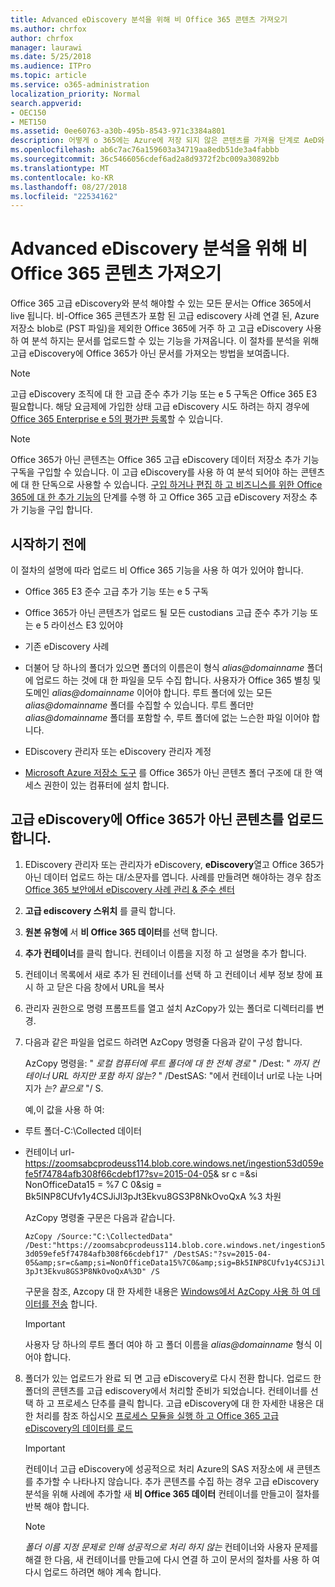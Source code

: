 ```yaml
---
title: Advanced eDiscovery 분석을 위해 비 Office 365 콘텐츠 가져오기
ms.author: chrfox
author: chrfox
manager: laurawi
ms.date: 5/25/2018
ms.audience: ITPro
ms.topic: article
ms.service: o365-administration
localization_priority: Normal
search.appverid:
- OEC150
- MET150
ms.assetid: 0ee60763-a30b-495b-8543-971c3384a801
description: 어떻게 o 365에는 Azure에 저장 되지 않은 콘텐츠를 가져올 단계로 AeD와 분석할 수 있도록 blob
ms.openlocfilehash: ab6c7ac76a159603a34719aa8edb51de3a4fabbb
ms.sourcegitcommit: 36c5466056cdef6ad2a8d9372f2bc009a30892bb
ms.translationtype: MT
ms.contentlocale: ko-KR
ms.lasthandoff: 08/27/2018
ms.locfileid: "22534162"
---
```

# <a name="import-non-office-365-content-for-advanced-ediscovery-analysis"></a>Advanced eDiscovery 분석을 위해 비 Office 365 콘텐츠 가져오기

Office 365 고급 eDiscovery와 분석 해야할 수 있는 모든 문서는 Office 365에서 live 됩니다. 비-Office 365 콘텐츠가 포함 된 고급 ediscovery 사례 연결 된, Azure 저장소 blob로 (PST 파일)을 제외한 Office 365에 거주 하 고 고급 eDiscovery 사용 하 여 분석 하지는 문서를 업로드할 수 있는 기능을 가져옵니다. 이 절차를 분석을 위해 고급 eDiscovery에 Office 365가 아닌 문서를 가져오는 방법을 보여줍니다.
  
> [!NOTE]
> 고급 eDiscovery 조직에 대 한 고급 준수 추가 기능 또는 e 5 구독은 Office 365 E3 필요합니다. 해당 요금제에 가입한 상태 고급 eDiscovery 시도 하려는 하지 경우에 [Office 365 Enterprise e 5의 평가판 등록](https://go.microsoft.com/fwlink/p/?LinkID=698279)할 수 있습니다. 
  
> [!NOTE]
> Office 365가 아닌 콘텐츠는 Office 365 고급 eDiscovery 데이터 저장소 추가 기능 구독을 구입할 수 있습니다. 이 고급 eDiscovery를 사용 하 여 분석 되어야 하는 콘텐츠에 대 한 단독으로 사용할 수 있습니다. [구입 하거나 편집 하 고 비즈니스를 위한 Office 365에 대 한 추가 기능의](https://support.office.com/article/Buy-or-edit-an-add-on-for-Office-365-for-business-4e7b57d6-b93b-457d-aecd-0ea58bff07a6) 단계를 수행 하 고 Office 365 고급 eDiscovery 저장소 추가 기능을 구입 합니다. 
  
## <a name="before-you-begin"></a>시작하기 전에

이 절차의 설명에 따라 업로드 비 Office 365 기능을 사용 하 여가 있어야 합니다.
  
- Office 365 E3 준수 고급 추가 기능 또는 e 5 구독
    
- Office 365가 아닌 콘텐츠가 업로드 될 모든 custodians 고급 준수 추가 기능 또는 e 5 라이선스 E3 있어야
    
- 기존 eDiscovery 사례
    
- 더불어 당 하나의 폴더가 있으면 폴더의 이름은이 형식 *alias@domainname* 폴더에 업로드 하는 것에 대 한 파일을 모두 수집 합니다. 사용자가 Office 365 별칭 및 도메인 *alias@domainname* 이어야 합니다. 루트 폴더에 있는 모든 *alias@domainname* 폴더를 수집할 수 있습니다. 루트 폴더만 *alias@domainname* 폴더를 포함할 수, 루트 폴더에 없는 느슨한 파일 이어야 합니다. 
    
- EDiscovery 관리자 또는 eDiscovery 관리자 계정
    
- [Microsoft Azure 저장소 도구](https://aka.ms/downloadazcopy) 를 Office 365가 아닌 콘텐츠 폴더 구조에 대 한 액세스 권한이 있는 컴퓨터에 설치 합니다. 
    
## <a name="upload-non-office-365-content-into-advanced-ediscovery"></a>고급 eDiscovery에 Office 365가 아닌 콘텐츠를 업로드 합니다.

1. EDiscovery 관리자 또는 관리자가 eDiscovery, **eDiscovery**열고 Office 365가 아닌 데이터 업로드 하는 대/소문자를 엽니다. 사례를 만들려면 해야하는 경우 참조 [Office 365 보안에서 eDiscovery 사례 관리 &amp; 준수 센터](manage-ediscovery-cases.md)
    
2. **고급 ediscovery 스위치** 를 클릭 합니다.
    
3. **원본 유형에** 서 **비 Office 365 데이터**를 선택 합니다.
    
4. **추가 컨테이너**를 클릭 합니다. 컨테이너 이름을 지정 하 고 설명을 추가 합니다.
    
5. 컨테이너 목록에서 새로 추가 된 컨테이너를 선택 하 고 컨테이너 세부 정보 창에 표시 하 고 닫은 다음 창에서 URL을 복사
    
6. 관리자 권한으로 명령 프롬프트를 열고 설치 AzCopy가 있는 폴더로 디렉터리를 변경.
    
7. 다음과 같은 파일을 업로드 하려면 AzCopy 명령줄 다음과 같이 구성 합니다.
    
    AzCopy 명령을: " *로컬 컴퓨터에 루트 폴더에 대 한 전체 경로* " /Dest: " *까지 컨테이너 URL 하지만 포함 하지 않는?* " /DestSAS: "에서 컨테이너 url로 나눈 나머지가 *는? 끝으로* "/ S. 
    
    예,이 값을 사용 하 여: 
    
  - 루트 폴더-C:\Collected 데이터 
    
  - 컨테이너 url- https://zoomsabcprodeuss114.blob.core.windows.net/ingestion53d059efe5f74784afb308f66cdebf17?sv=2015-04-05&amp; sr c =&amp;si NonOfficeData15 = %7 C 0&amp;sig = Bk5INP8CUfv1y4CSJiJl3pJt3Ekvu8GS3P8NkOvoQxA %3 차원
    
    AzCopy 명령줄 구문은 다음과 같습니다.
    
     `AzCopy /Source:"C:\CollectedData" /Dest:"https://zoomsabcprodeuss114.blob.core.windows.net/ingestion53d059efe5f74784afb308f66cdebf17" /DestSAS:"?sv=2015-04-05&amp;sr=c&amp;si=NonOfficeData15%7C0&amp;sig=Bk5INP8CUfv1y4CSJiJl3pJt3Ekvu8GS3P8NkOvoQxA%3D" /S`
    
    구문을 참조, Azcopy 대 한 자세한 내용은 [Windows에서 AzCopy 사용 하 여 데이터를 전송](https://docs.microsoft.com/azure/storage/common/storage-use-azcopy) 합니다. 
    
    > [!IMPORTANT]
    > 사용자 당 하나의 루트 폴더 여야 하 고 폴더 이름을 *alias@domainname* 형식 이어야 합니다. 
  
8. 폴더가 있는 업로드가 완료 되 면 고급 eDiscovery로 다시 전환 합니다. 업로드 한 폴더의 콘텐츠를 고급 ediscovery에서 처리할 준비가 되었습니다. 컨테이너를 선택 하 고 프로세스 단추를 클릭 합니다. 고급 eDiscovery에 대 한 자세한 내용은 대 한 처리를 참조 하십시오 [프로세스 모듈을 실행 하 고 Office 365 고급 eDiscovery의 데이터를 로드](run-the-process-module-and-load-data-in-advanced-ediscovery.md)
    
    > [!IMPORTANT]
    > 컨테이너 고급 eDiscovery에 성공적으로 처리 Azure의 SAS 저장소에 새 콘텐츠를 추가할 수 나타나지 않습니다. 추가 콘텐츠를 수집 하는 경우 고급 eDiscovery 분석을 위해 사례에 추가할 새 **비 Office 365 데이터** 컨테이너를 만들고이 절차를 반복 해야 합니다. 
  
    > [!NOTE]
    > *폴더 이름 지정 문제로 인해 성공적으로 처리 하지 않는* 컨테이너와 사용자 문제를 해결 한 다음, 새 컨테이너를 만들고에 다시 연결 하 고이 문서의 절차를 사용 하 여 다시 업로드 하려면 해야 계속 합니다. 
  

